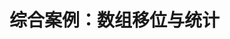 <!--
 * @Description: 
 * @Author: neozhang
 * @Date: 2022-04-10 11:46:30
 * @LastEditors: neozhang
 * @LastEditTime: 2022-04-10 11:46:30
-->
# 综合案例：数组移位与统计  